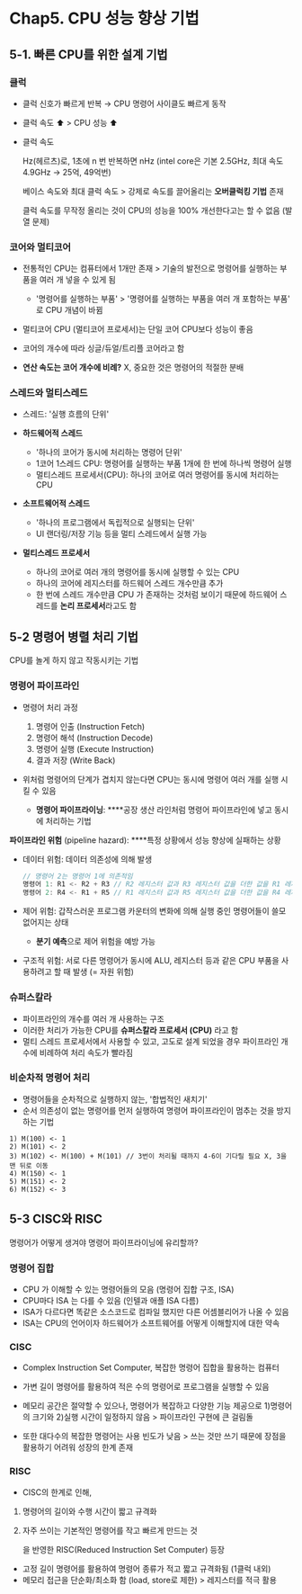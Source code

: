 # Chap5. CPU 성능 향상 기법

## 5-1. 빠른 CPU를 위한 설계 기법

### 클럭

- 클럭 신호가 빠르게 반복 → CPU 명령어 사이클도 빠르게 동작
- 클럭 속도 ⬆️ > CPU 성능 ⬆️
- 클럭 속도
    
    Hz(헤르츠)로, 1초에 n 번 반복하면 nHz
    (intel core은 기본 2.5GHz, 최대 속도 4.9GHz → 25억, 49억번)
    
    베이스 속도와 최대 클럭 속도 > 강제로 속도를 끌어올리는 **오버클럭킹 기법** 존재
    
    클럭 속도를 무작정 올리는 것이 CPU의 성능을 100% 개선한다고는 할 수 없음 (발열 문제)
    

### 코어와 멀티코어

- 전통적인 CPU는 컴퓨터에서 1개만 존재 > 기술의 발전으로 명령어를 실행하는 부품을 여러 개 넣을 수 있게 됨
    - '명령어를 실행하는 부품' > '명령어를 실행하는 부품을 여러 개 포함하는 부품' 로 CPU 개념이 바뀜

- 멀티코어 CPU (멀티코어 프로세서)는 단일 코어 CPU보다 성능이 좋음
- 코어의 개수에 따라 싱글/듀얼/트리플 코어라고 함
- **연산 속도는 코어 개수에 비례?** X,
중요한 것은 명령어의 적절한 분배

### 스레드와 멀티스레드

- 스레드: '실행 흐름의 단위'
- **하드웨어적 스레드**
    - '하나의 코어가 동시에 처리하는 명령어 단위'
    - 1코어 1스레드 CPU: 명령어를 실행하는 부품 1개에 한 번에 하나씩 명령어 실행
    - 멀티스레드 프로세서(CPU): 하나의 코어로 여러 명령어를 동시에 처리하는 CPU
  
    
- **소프트웨어적 스레드**
    - '하나의 프로그램에서 독립적으로 실행되는 단위'
    - UI 랜더링/저장 기능 등을 멀티 스레드에서 실행 가능
  
    
- **멀티스레드 프로세서**
    - 하나의 코어로 여러 개의 명령어를 동시에 실행할 수 있는 CPU
    - 하나의 코어에 레지스터를 하드웨어 스레드 개수만큼 추가
    - 한 번에 스레드 개수만큼 CPU 가 존재하는 것처럼 보이기 때문에 하드웨어 스레드를 **논리 프로세서**라고도 함

## 5-2 명령어 병렬 처리 기법

CPU를 놀게 하지 않고 작동시키는 기법

### 명령어 파이프라인

- 명령어 처리 과정
    1. 명령어 인출 (Instruction Fetch)
    2. 명령어 해석 (Instruction Decode)
    3. 명령어 실행 (Execute Instruction)
    4. 결과 저장 (Write Back)


- 위처럼 명령어의 단계가 겹치지 않는다면 CPU는 동시에 명령어 여러 개를 실행 시킬 수 있음
    - **명령어 파이프라이닝**: ****공장 생산 라인처럼 명령어 파이프라인에 넣고 동시에 처리하는 기법

**파이프라인 위험** (pipeline hazard): ****특정 상황에서 성능 향상에 실패하는 상황

- 데이터 위험: 데이터 의존성에 의해 발생
    
    ```c
    // 명령어 2는 명령어 1에 의존적임
    명령어 1: R1 <- R2 + R3 // R2 레지스터 값과 R3 레지스터 값을 더한 값을 R1 레지스터에 저장
    명령어 2: R4 <- R1 + R5 // R1 레지스터 값과 R5 레지스터 값을 더한 값을 R4 레지스터에 저장
    ```
    
- 제어 위험: 갑작스러운 프로그램 카운터의 변화에 의해 실행 중인 명령어들이 쓸모없어지는 상태
  
    
    - **분기 예측**으로 제어 위험을 예방 가능
- 구조적 위험: 서로 다른 명령어가 동시에 ALU, 레지스터 등과 같은 CPU 부품을 사용하려고 할 때 발생 (= 자원 위험)

### 슈퍼스칼라

- 파이프라인의 개수를 여러 개 사용하는 구조
- 이러한 처리가 가능한 CPU를 **슈퍼스칼라 프로세서 (CPU)** 라고 함
- 멀티 스레드 프로세서에서 사용할 수 있고, 고도로 설계 되었을 경우 파이프라인 개수에 비례하여 처리 속도가 빨라짐

### 비순차적 명령어 처리

- 명령어들을 순차적으로 실행하지 않는, '합법적인 새치기'
- 순서 의존성이 없는 명령어를 먼저 실행하여 명령어 파이프라인이 멈추는 것을 방지하는 기법

```
1) M(100) <- 1
2) M(101) <- 2
3) M(102) <- M(100) + M(101) // 3번이 처리될 때까지 4-6이 기다릴 필요 X, 3을 맨 뒤로 이동
4) M(150) <- 1
5) M(151) <- 2
6) M(152) <- 3
```

## 5-3 CISC와 RISC

명령어가 어떻게 생겨야 명령어 파이프라이닝에 유리할까?

### 명령어 집합

- CPU 가 이해할 수 있는 명령어들의 모음 (명령어 집합 구조, ISA)
- CPU마다 ISA 는 다를 수 있음 (인텔과 애플 ISA 다름)
- ISA가 다르다면 똑같은 소스코드로 컴파일 했지만 다른 어셈블리어가 나올 수 있음
- ISA는 CPU의 언어이자 하드웨어가 소프트웨어를 어떻게 이해할지에 대한 약속

### CISC

- Complex Instruction Set Computer, 복잡한 명령어 집합을 활용하는 컴퓨터
- 가변 길이 명령어를 활용하여 적은 수의 명령어로 프로그램을 실행할 수 있음
- 메모리 공간은 절약할 수 있으나, 명령어가 복잡하고 다양한 기능 제공으로 1)명령어의 크기와 2)실행 시간이 일정하지 않음 > 파이프라인 구현에 큰 걸림돌

- 또한 대다수의 복잡한 명령어는 사용 빈도가 낮음 > 쓰는 것만 쓰기 때문에 장점을 활용하기 어려워 성장의 한계 존재

### RISC

- CISC의 한계로 인해,
1. 명령어의 길이와 수행 시간이 짧고 규격화
2. 자주 쓰이는 기본적인 명령어를 작고 빠르게 만드는 것
    
    을 반영한 RISC(Reduced Instruction Set Computer) 등장
    
- 고정 길이 명령어를 활용하여 명령어 종류가 적고 짧고 규격화됨 (1클럭 내외)
- 메모리 접근을 단순화/최소화 함 (load, store로 제한) > 레지스터를 적극 활용
